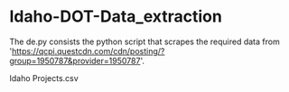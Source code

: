 # Idaho-DOT-Data_extraction

The de.py consists the python script that scrapes the required data from 'https://qcpi.questcdn.com/cdn/posting/?group=1950787&provider=1950787'.

Idaho Projects.csv
